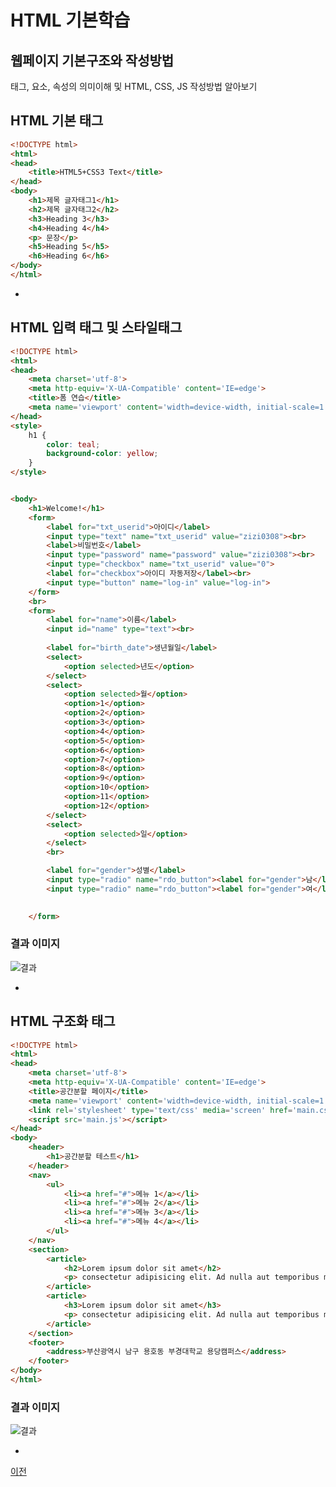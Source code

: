 # HTML 기본학습

## 웹페이지 기본구조와 작성방법
태그, 요소, 속성의 의미이해 및 HTML, CSS, JS 작성방법 알아보기

## HTML 기본 태그

```html
<!DOCTYPE html>
<html>
<head>
    <title>HTML5+CSS3 Text</title>
</head>
<body>
    <h1>제목 글자태그1</h1>
    <h2>제목 글자태그2</h2>
    <h3>Heading 3</h3>
    <h4>Heading 4</h4>
    <p> 문장</p>
    <h5>Heading 5</h5>
    <h6>Heading 6</h6>
</body>
</html>
```

-

## HTML 입력 태그 및 스타일태그 

```html
<!DOCTYPE html>
<html>
<head>
    <meta charset='utf-8'>
    <meta http-equiv='X-UA-Compatible' content='IE=edge'>
    <title>폼 연습</title>
    <meta name='viewport' content='width=device-width, initial-scale=1'>
</head>
<style>
    h1 {
        color: teal;
        background-color: yellow;
    }
</style>


<body>
    <h1>Welcome!</h1>
    <form>
        <label for="txt_userid">아이디</label>
        <input type="text" name="txt_userid" value="zizi0308"><br>
        <label>비밀번호</label>
        <input type="password" name="password" value="zizi0308"><br>
        <input type="checkbox" name="txt_userid" value="0">
        <label for="checkbox">아이디 자동저장</label><br>
        <input type="button" name="log-in" value="log-in">
    </form>
    <br>
    <form>
        <label for="name">이름</label>
        <input id="name" type="text"><br>
    
        <label for="birth_date">생년월일</label>
        <select>
            <option selected>년도</option>
        </select>
        <select>
            <option selected>월</option>
            <option>1</option>
            <option>2</option>
            <option>3</option>
            <option>4</option>
            <option>5</option>
            <option>6</option>
            <option>7</option>
            <option>8</option>
            <option>9</option>
            <option>10</option>
            <option>11</option>
            <option>12</option>
        </select>
        <select>
            <option selected>일</option>
        </select>
        <br>

        <label for="gender">성별</label>
        <input type="radio" name="rdo_button"><label for="gender">남</label>
        <input type="radio" name="rdo_button"><label for="gender">여</label>

        
    </form>
```


### 결과 이미지


![결과](https://blogfiles.pstatic.net/MjAyMTAyMDZfMzkg/MDAxNjEyNjAzMjA1ODE5.LBDuQ6DH0C92rUDwGWqz4JSzTRWThQBX3q2ki4Ps7vYg.4V4EDTC6PDCFoSwC2_zbWi0f0x2424hbtxRrBIz3R_Ig.PNG.whgmlwl222/form_practice_result_01.png)


-

## HTML 구조화 태그

```html
<!DOCTYPE html>
<html>
<head>
    <meta charset='utf-8'>
    <meta http-equiv='X-UA-Compatible' content='IE=edge'>
    <title>공간분할 페이지</title>
    <meta name='viewport' content='width=device-width, initial-scale=1'>
    <link rel='stylesheet' type='text/css' media='screen' href='main.css'>
    <script src='main.js'></script>
</head>
<body>
    <header>
        <h1>공간분할 테스트</h1>
    </header>
    <nav>
        <ul>
            <li><a href="#">메뉴 1</a></li>
            <li><a href="#">메뉴 2</a></li>
            <li><a href="#">메뉴 3</a></li>
            <li><a href="#">메뉴 4</a></li>
        </ul>
    </nav>
    <section>
        <article>
            <h2>Lorem ipsum dolor sit amet</h2>
            <p> consectetur adipisicing elit. Ad nulla aut temporibus minus ducimus eius ab in mollitia obcaecati labore recusandae expedita, maiores eos quaerat a cumque. Vero, rem minus?</p>
        </article>
        <article>
            <h3>Lorem ipsum dolor sit amet</h3>
            <p> consectetur adipisicing elit. Ad nulla aut temporibus minus ducimus eius ab in mollitia obcaecati labore recusandae expedita, maiores eos quaerat a cumque. Vero, rem minus?</p>
        </article>
    </section>
    <footer>
        <address>부산광역시 남구 용호동 부경대학교 용당캠퍼스</address>
    </footer>
</body>
</html>
```

### 결과 이미지

![결과](https://blogfiles.pstatic.net/MjAyMTAyMDZfMjQ0/MDAxNjEyNjA0NDUwNTg3.2PWCMaM4VWM1WhEF-5YbgjtGSvPYIfS-ZT_BHyAyiMog.KoYYdUJnt1vaBhJ2cRCA_YozcWzb0C1jKS5b7U5W0Vcg.PNG.whgmlwl222/space_practice.png)


-


[이전](https://github.com/zizi0308/StudyHtml)
